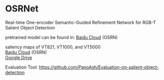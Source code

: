 # OSRNet
Real-time One-encoder Semantic-Guided Refinement Network for RGB-T Salient Object Detection

pretrained model can be found in: 
[Baidu Cloud](https://pan.baidu.com/s/1Wl0ONvsffs-lELBAX82_XQ )   (OSRN)  


saliency maps of VT821, VT1000, and VT5000  
[Baidu Cloud](https://pan.baidu.com/s/1tUgYRQaCSMIuGzknKI3Ajw)   (OSRN)  
[Google Drive](https://drive.google.com/file/d/1Q9S1_ULBmM9MgvuFPy_kF1EY3AsDpurG/view?usp=sharing)

Evaluation Tool: https://github.com/PanoAsh/Evaluation-on-salient-object-detection
